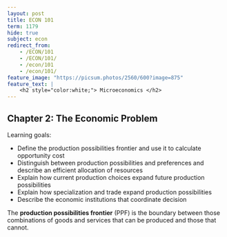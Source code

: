 ```yaml
---
layout: post
title: ECON 101
term: 1179
hide: true
subject: econ
redirect_from:
    - /ECON/101
    - /ECON/101/
    - /econ/101
    - /econ/101/
feature_image: "https://picsum.photos/2560/600?image=875"
feature_text: |
    <h2 style="color:white;"> Microeconomics </h2>
---
```


## Chapter 2: The Economic Problem

Learning goals:
- Define the production possibilities frontier and use it to calculate opportunity cost
- Distinguish between production possibilities and preferences and describe an efficient allocation of resources
- Explain how current production choices expand future production possibilities
- Explain how specialization and trade expand production possibilities
- Describe the economic institutions that coordinate decision

The **production possibilities frontier** (PPF) is the boundary between those combinations of goods and services that can be produced and those that cannot.
